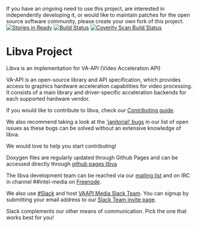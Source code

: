 If you have an ongoing need to use this project, are interested in independently developing it, or would like to maintain patches for the open source software community, please create your own fork of this project. 
[![Stories in Ready](https://badge.waffle.io/01org/libva.png?label=ready&title=Ready)](http://waffle.io/01org/libva)
[![Build Status](https://travis-ci.org/01org/libva.svg?branch=master)](https://travis-ci.org/01org/libva)
[![Coverity Scan Build Status](https://scan.coverity.com/projects/11605/badge.svg)](https://scan.coverity.com/projects/01org-libva)

# Libva Project

Libva is an implementation for VA-API (Video Acceleration API)

VA-API is an open-source library and API specification, which
provides access to graphics hardware acceleration capabilities
for video processing. It consists of a main library and
driver-specific acceleration backends for each supported hardware 
vendor.

If you would like to contribute to libva, check our [Contributing
guide](https://github.com/01org/libva/blob/master/CONTRIBUTING.md).

We also recommend taking a look at the ['janitorial'
bugs](https://github.com/01org/libva/issues?q=is%3Aopen+is%3Aissue+label%3AJanitorial)
in our list of open issues as these bugs can be solved without an
extensive knowledge of libva.

We would love to help you start contributing!

Doxygen files are regularly updated through Github Pages and can
be accessed directly through [github pages
libva](http://01org.github.io/libva/)

The libva development team can be reached via our [mailing
list](https://lists.01.org/mailman/listinfo/intel-vaapi-media) and on IRC
in channel ##intel-media on [Freenode](https://freenode.net/kb/answer/chat).

We also use [#Slack](https://slack.com) and host [VAAPI Media Slack
Team](https://intel-media.slack.com).  You can signup by submitting your email 
address to our [Slack Team invite page](https://slack-join-intel-media.herokuapp.com).

Slack complements our other means of communication.  Pick the one that works
best for you!
